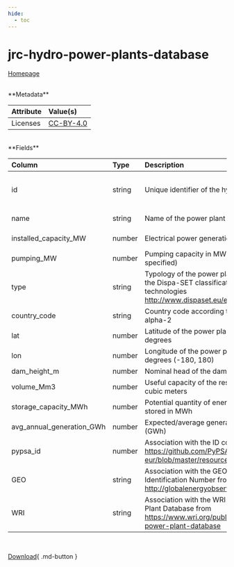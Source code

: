 ```yaml
---
hide:
  - toc
---
```


# jrc-hydro-power-plants-database

[Homepage](https://github.com/energy-modelling-toolkit/hydro-power-database)



<br>
**Metadata**

| Attribute   | Value(s)                                                  |
|:------------|:----------------------------------------------------------|
| Licenses    | [CC-BY-4.0](https://creativecommons.org/licenses/by/4.0/) |








<br>
**Fields**

| Column                    | Type   | Description                                                                                                                       | Constraints                        |
|:--------------------------|:-------|:----------------------------------------------------------------------------------------------------------------------------------|:-----------------------------------|
| id                        | string | Unique identifier of the hydro-power plant                                                                                        | {'required': True, 'unique': True} |
| name                      | string | Name of the power plant                                                                                                           | {'required': True}                 |
| installed_capacity_MW     | number | Electrical power generation capacity in MW                                                                                        | {'required': True}                 |
| pumping_MW                | number | Pumping capacity in MW (only when specified)                                                                                      | nan                                |
| type                      | string | Typology of the power plant, according to the Dispa-SET classification of technologies http://www.dispaset.eu/en/latest/data.html | {'required': True}                 |
| country_code              | string | Country code according to ISO 3166-1 alpha-2                                                                                      | {'required': True}                 |
| lat                       | number | Latitude of the power plant in decimal degrees                                                                                    | {'required': True}                 |
| lon                       | number | Longitude of the power plant in decimal degrees (-180, 180)                                                                       | {'required': True}                 |
| dam_height_m              | number | Nominal head of the dam in meters                                                                                                 | nan                                |
| volume_Mm3                | number | Useful capacity of the reservoir in million of cubic meters                                                                       | nan                                |
| storage_capacity_MWh      | number | Potential quantity of energy that can be stored in MWh                                                                            | nan                                |
| avg_annual_generation_GWh | number | Expected/average generation per year (GWh)                                                                                        | nan                                |
| pypsa_id                  | number | Association with the ID column from https://github.com/PyPSA/pypsa-eur/blob/master/resources/powerplants.csv                      | nan                                |
| GEO                       | string | Association with the GEO Assigned Identification Number from http://globalenergyobservatory.org/                                  | nan                                |
| WRI                       | string | Association with the WRI Global Power Plant Database from https://www.wri.org/publication/global-power-plant-database             | nan                                |

<br>

[Download](https://osuked.github.io/Power-Station-Dictionary/attribute_sources/jrc-hydro-power-plants-database/jrc-hydro-power-plant-database.csv){ .md-button }

<br>
